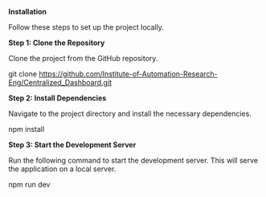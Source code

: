 **Installation**

Follow these steps to set up the project locally.

**Step 1: Clone the Repository**

Clone the project from the GitHub repository.

git clone https://github.com/Institute-of-Automation-Research-Eng/Centralized_Dashboard.git

**Step 2: Install Dependencies**

Navigate to the project directory and install the necessary dependencies.

npm install

**Step 3: Start the Development Server**

Run the following command to start the development server. 
This will serve the application on a local server.

npm run dev
